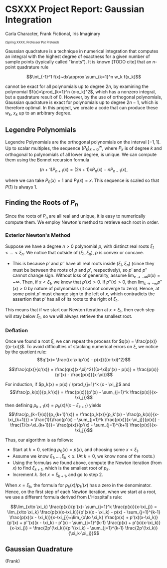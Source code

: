 # CSXXX Project Report: Gaussian Integration

Carla Character,
Frank Fictional,
Iris Imaginary

<sup><sub>(Spring XXXX, Professor Pat Pretend)</sub></sup>

Gaussian quadrature is a technique in numerical integration that computes an integral with the highest degree of exactness for a given number of sample points (typically called "knots").
It is known [TODO cite] that an $n$-point quadrature rule

$$\int_{-1}^1 f(x)~dx\approx \sum_{k=1}^n w_k f(x_k)$$

cannot be exact for all polynomials up to degree $2n$, by examining the polynomial $f(x)=\prod_{k=1}^n (x-x_k)^2$, which has a nonzero integral, but a quadrature result of 0. However, by the use of orthogonal polynomials, Gaussian quadrature is exact for polynomials up to degree $2n-1$, which is therefore optimal. In this project, we create a code that can produce these $w_k$, $x_k$ up to an arbitrary degree.

## Legendre Polynomials

Legendre Polynomials are the orthogonal polynomials on the interval $[-1,1]$. Up to scalar multiples, the sequence $(P_k)_{k=0}^\infty$, where $P_k$ is of degree $k$ and orthogonal to polynomials of all lower degree, is unique.
We can compute them using the Bonnet recursion formula

$$(n+1)P_{n+1}(x) = (2n+1) x P_n(x) - nP_{n-1}(x),$$

where we can take $P_0(x) = 1$ and $P_1(x) = x$. This sequence is scaled so that $P(1)$ is always $1$.


## Finding the Roots of $P_n$

Since the roots of $P_n$ are all real and unique, it is easy to numerically compute them. We employ Newton's method to retrieve each root in order.

### Exterior Newton's Method

Suppose we have a degree $n > 0$ polynomial $p$, with distinct real roots $\xi_1 < \dots < \xi_n$. We notice that outside of $(\xi_1,\xi_n)$, $p$ is convex or concave.

- This is because $p'$ and $p''$ have all real roots inside $(\xi_1,\xi_n)$ (since they must be between the roots of $p$ and $p'$, respectively), so $p'$ and $p''$ cannot change sign. Without loss of generality, assume $\lim_{x\to -\infty} p(x) = -\infty$. Then, if $x < \xi_1$, we know that $p'(x) > 0$. If $p''(x) > 0$, then $\lim_{x\to -\infty} p''(x) > 0$ by nature of polynomials (it cannot converge to zero). Hence, at some point $p'$ must change sign to the left of $x$, which contradicts the assertion that $p'$ has all of its roots to the right of $\xi_1$.

This means that if we start our Newton iteration at $x < \xi_1$, then each step will stay below $\xi_1$, so we will always retrieve the smallest root.

### Deflation

Once we found a root $\xi$, we can repeat the process for $q(x) = \frac{p(x)}{(x-\xi)}$. To avoid difficulties of stacking numerical errors on $\xi$, we notice by the quotient rule:
$$q'(x)= \frac{(x-\xi)p'(x) - p(x)}{(x-\xi)^2}$$

$$\frac{q(x)}{q'(x)} = \frac{q(x)(x-\xi)^2}{(x-\xi)p'(x) - p(x)} = \frac{p(x)}{p'(x) - \frac{p(x)}{x-\xi}}$$

For induction, if $p_k(x) = p(x) / \prod_{j=1}^k (x - \xi_j)$ and
$$\frac{p_k(x)}{p_k'(x)} = \frac{p(x)}{p'(x) - \sum_{j=1}^k \frac{p(x)}{x-\xi_j}}$$
then defining $p_{k+1}(x) = p_{k}(x) / (x - \xi_{k+1})$ yields
$$\frac{p_{k+1}(x)}{p_{k+1}'(x)} = \frac{p_k(x)}{p_k'(x) - \frac{p_k(x)}{x-\xi_{k+1}}} = \frac{1}{\frac{p'(x) - \sum_{j=1}^k \frac{p(x)}{x-\xi_j}}{p(x)} - \frac{1}{x-\xi_{k+1}}}= \frac{p(x)}{p'(x) - \sum_{j=1}^{k+1} \frac{p(x)}{x-\xi_j}}$$

Thus, our algorithm is as follows:

- Start at $k=0$, setting $p_0(x) = p(x)$, and choosing some $x < \xi_1$.
- Assume we know $\xi_1,\dots,\xi_k < x$. (At $k=0$, we know none of the roots.)
- Using the formulas we found above, compute the Newton iteration (from $x$) to find $\xi_{k+1}$, which is the smallest root of $p_k$.
- Increment $k$. Set $x = \xi_{k+1}$, and go to step 2.

When $x = \xi_k$, the formula for $p_k(x)/p_k'(x)$ has a zero in the denominator. Hence, on the first step of each Newton iteration, when we start at a root,
we use a different formula derived from L'Hospital's rule:

$$\lim_{x\to \xi_k} \frac{p(x)}{p'(x)- \sum_{j=1}^k \frac{p(x)}{x-\xi_j}} = \lim_{x\to \xi_k} \frac{p(x)(x-\xi_k)}{p'(x)(x - \xi_k) - p(x) - \sum_{j=1}^{k-1} \frac{p(x)(x - \xi_k)}{x-\xi_j}}=\lim_{x\to \xi_k} \frac{p(x) + p'(x)(x-\xi_k)}{p'(x) + p''(x)(x - \xi_k) - p'(x) - \sum_{j=1}^{k-1} \frac{p(x) + p'(x)(x-\xi_k)}{x-\xi_j}} = \frac{2p'(\xi_k)}{p''(\xi_k) - \sum_{j=1}^{k-1} \frac{2p'(\xi_k)}{\xi_k-\xi_j}}$$

## Gaussian Quadrature

(Frank)
